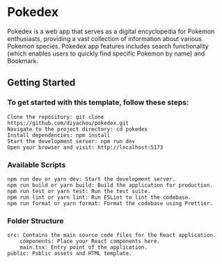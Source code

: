 # Pokedex
Pokedex is a web app that serves as a digital encyclopedia for Pokemon enthusiasts, providing a vast collection of information about various Pokemon species. Pokedex app features includes search functionality (which enables users to quickly find specific Pokemon by name) and Bookmark.

## Getting Started

### To get started with this template, follow these steps:

    Clone the repository: git clone https://github.com/diyachou/pokedex.git
    Navigate to the project directory: cd pokedex
    Install dependencies: npm install
    Start the development server: npm run dev
    Open your browser and visit: http://localhost:5173

### Available Scripts

    npm run dev or yarn dev: Start the development server.
    npm run build or yarn build: Build the application for production.
    npm run test or yarn test: Run the test suite.
    npm run lint or yarn lint: Run ESLint to lint the codebase.
    npm run format or yarn format: Format the codebase using Prettier.

### Folder Structure

    src: Contains the main source code files for the React application.
        components: Place your React components here.
        main.tsx: Entry point of the application.
    public: Public assets and HTML template.
